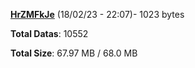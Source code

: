 [**HrZMFkJe**](/data/HrZMFkJe.txt) (18/02/23 - 22:07)- 1023 bytes

**Total Datas**: 10552

**Total Size**: 67.97 MB / 68.0 MB